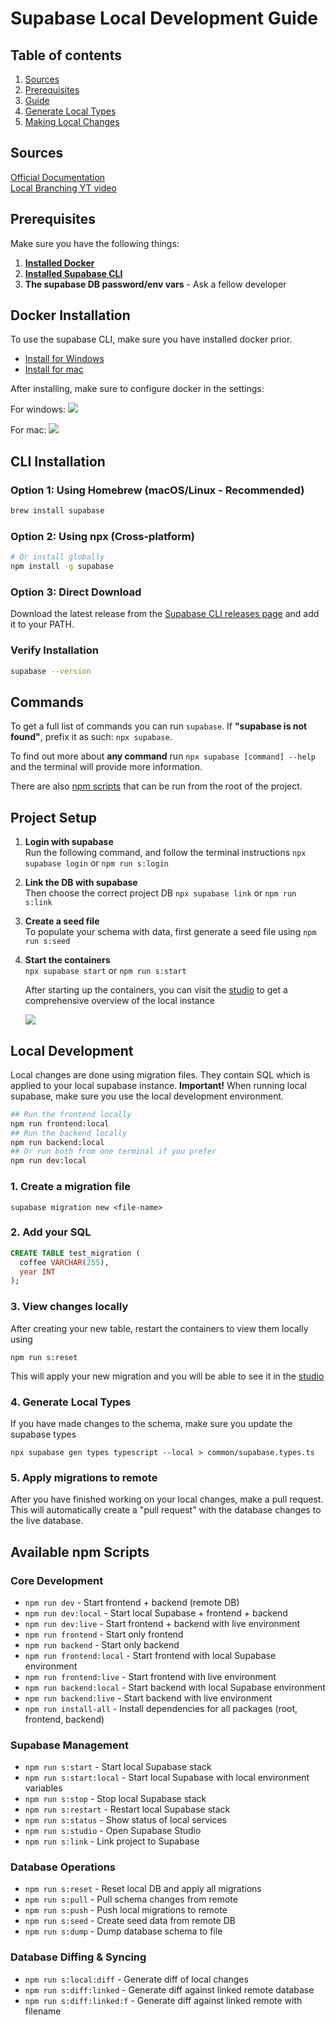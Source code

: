 # Supabase Local Development Guide

## Table of contents

1. [Sources](#sources)
1. [Prerequisites](#prerequisites)
1. [Guide](#guide)
1. [Generate Local Types](#generate-local-types)
1. [Making Local Changes](#making-local-changes)

## Sources

[Official Documentation](https://supabase.com/docs/reference/cli/start)  
[Local Branching YT video](https://www.youtube.com/watch?v=N0Wb85m3YMI)

## Prerequisites

Make sure you have the following things:
1. **[Installed Docker](#docker-installation)**
1. **[Installed Supabase CLI](#cli-installation)**
1. **The supabase DB password/env vars** - Ask a fellow developer

## Docker Installation
To use the supabase CLI, make sure you have installed docker prior.  
- [Install for Windows](https://docs.docker.com/desktop/setup/install/windows-install/)   
- [Install for mac](https://docs.docker.com/desktop/setup/install/mac-install/)  

After installing, make sure to configure docker in the settings:

For windows:
![](https://supabase.com/docs/_next/image?url=%2Fdocs%2Fimg%2Fguides%2Fcli%2Fdocker-win.png&w=3840&q=75)

For mac:
![](https://supabase.com/docs/_next/image?url=%2Fdocs%2Fimg%2Fguides%2Fcli%2Fdocker-mac.png&w=3840&q=75)


## CLI Installation

### Option 1: Using Homebrew (macOS/Linux - Recommended)

```bash
brew install supabase
```

### Option 2: Using npx (Cross-platform)

```bash
# Or install globally
npm install -g supabase
```

### Option 3: Direct Download

Download the latest release from the [Supabase CLI releases page](https://github.com/supabase/cli/releases) and add it to your PATH.

### Verify Installation

```bash
supabase --version
```

## Commands

To get a full list of commands you can run `supabase`. If **"supabase is not found"**, prefix it as such: `npx supabase`.  

To find out more about **any command** run `npx supabase [command] --help` and the terminal will provide more information.

There are also [npm scripts](#available-npm-scripts) that can be run from the root of the project.

## Project Setup

1. **Login with supabase**  
   Run the following command, and follow the terminal instructions
   `npx supabase login` or `npm run s:login`

2. **Link the DB with supabase**  
   Then choose the correct project DB
   `npx supabase link` or  `npm run s:link`

3. **Create a seed file**  
   To populate your schema with data, first generate a seed file using `npm run s:seed`

3. **Start the containers**  
   `npx supabase start` or `npm run s:start`

   After starting up the containers, you can visit the [studio](http://127.0.0.1:54323) to get a comprehensive overview of the local instance

   ![](https://supabase.com/docs/img/guides/cli/local-studio.png)

## Local Development
Local changes are done using migration files. They contain SQL which is applied to your local supabase instance.  **Important!** When running local supabase, make sure you use the local development environment.
```bash
## Run the frontend locally
npm run frontend:local
## Run the backend locally 
npm run backend:local
## Or run both from one terminal if you prefer
npm run dev:local
```
### 1. Create a migration file
```
supabase migration new <file-name>
```

### 2. Add your SQL
```sql
CREATE TABLE test_migration (
  coffee VARCHAR(255),
  year INT
);
```

### 3. View changes locally
After creating your new table, restart the containers to view them locally using
```
npm run s:reset
```
This will apply your new migration and you will be able to see it in the [studio](http://127.0.0.1:54323)

### 4. Generate Local Types  
If you have made changes to the schema, make sure you update the supabase types
```
npx supabase gen types typescript --local > common/supabase.types.ts
```

### 5. Apply migrations to remote
After you have finished working on your local changes, make a pull request. This will automatically create a "pull request" with the database changes to the live database.



## Available npm Scripts

### Core Development

- `npm run dev` - Start frontend + backend (remote DB)
- `npm run dev:local` - Start local Supabase + frontend + backend
- `npm run dev:live` - Start frontend + backend with live environment
- `npm run frontend` - Start only frontend
- `npm run backend` - Start only backend
- `npm run frontend:local` - Start frontend with local Supabase environment
- `npm run frontend:live` - Start frontend with live environment
- `npm run backend:local` - Start backend with local Supabase environment
- `npm run backend:live` - Start backend with live environment
- `npm run install-all` - Install dependencies for all packages (root, frontend, backend)

### Supabase Management

- `npm run s:start` - Start local Supabase stack
- `npm run s:start:local` - Start local Supabase with local environment variables
- `npm run s:stop` - Stop local Supabase stack
- `npm run s:restart` - Restart local Supabase stack
- `npm run s:status` - Show status of local services
- `npm run s:studio` - Open Supabase Studio
- `npm run s:link` - Link project to Supabase

### Database Operations

- `npm run s:reset` - Reset local DB and apply all migrations
- `npm run s:pull` - Pull schema changes from remote
- `npm run s:push` - Push local migrations to remote
- `npm run s:seed` - Create seed data from remote DB
- `npm run s:dump` - Dump database schema to file

### Database Diffing & Syncing

- `npm run s:local:diff` - Generate diff of local changes
- `npm run s:diff:linked` - Generate diff against linked remote database
- `npm run s:diff:linked:f` - Generate diff against linked remote with filename